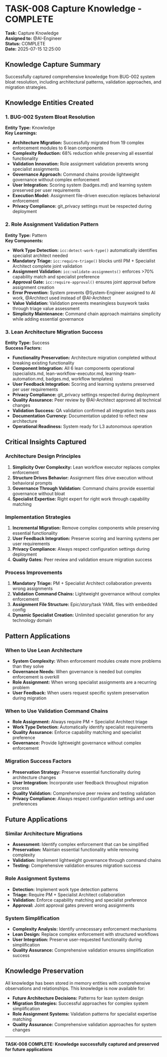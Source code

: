 # TASK-008 Capture Knowledge - COMPLETE

**Task:** Capture Knowledge  
**Assigned to:** @AI-Engineer  
**Status:** COMPLETE  
**Date:** 2025-07-15 12:25:00

## Knowledge Capture Summary

Successfully captured comprehensive knowledge from BUG-002 system bloat resolution, including architectural patterns, validation approaches, and migration strategies.

## Knowledge Entities Created

### 1. BUG-002 System Bloat Resolution
**Entity Type:** Knowledge  
**Key Learnings:**
- **Architecture Migration:** Successfully migrated from 19 complex enforcement modules to 6 lean components
- **Complexity Reduction:** 68% reduction while preserving all essential functionality
- **Validation Innovation:** Role assignment validation prevents wrong specialist assignments
- **Governance Approach:** Command chains provide lightweight governance without complex enforcement
- **User Integration:** Scoring system (badges.md) and learning system preserved per user requirements
- **Execution Model:** Assignment file-driven execution replaces behavioral enforcement
- **Privacy Compliance:** git_privacy settings must be respected during deployment

### 2. Role Assignment Validation Pattern
**Entity Type:** Pattern  
**Key Components:**
- **Work Type Detection:** `icc:detect-work-type()` automatically identifies specialist architect needed
- **Mandatory Triage:** `icc:require-triage()` blocks until PM + Specialist Architect complete joint validation
- **Assignment Validation:** `icc:validate-assignments()` enforces >70% capability match and specialist preference
- **Approval Gate:** `icc:require-approval()` ensures joint approval before assignment creation
- **Error Prevention:** System prevents @System-Engineer assigned to AI work, @Architect used instead of @AI-Architect
- **Value Validation:** Validation prevents meaningless busywork tasks through triage value assessment
- **Simplicity Maintenance:** Command chain approach maintains simplicity while adding essential governance

### 3. Lean Architecture Migration Success
**Entity Type:** Success  
**Success Factors:**
- **Functionality Preservation:** Architecture migration completed without breaking existing functionality
- **Component Integration:** All 6 lean components operational (specialists.md, lean-workflow-executor.md, learning-team-automation.md, badges.md, workflow templates)
- **User Feedback Integration:** Scoring and learning systems preserved per user requirements
- **Privacy Compliance:** git_privacy settings respected during deployment
- **Quality Assurance:** Peer review by @AI-Architect approved all technical changes
- **Validation Success:** QA validation confirmed all integration tests pass
- **Documentation Currency:** Documentation updated to reflect new architecture
- **Operational Readiness:** System ready for L3 autonomous operation

## Critical Insights Captured

### Architecture Design Principles
1. **Simplicity Over Complexity:** Lean workflow executor replaces complex enforcement
2. **Structure Drives Behavior:** Assignment files drive execution without behavioral prompts
3. **Governance Through Validation:** Command chains provide essential governance without bloat
4. **Specialist Expertise:** Right expert for right work through capability matching

### Implementation Strategies
1. **Incremental Migration:** Remove complex components while preserving essential functionality
2. **User Feedback Integration:** Preserve scoring and learning systems per user requirements
3. **Privacy Compliance:** Always respect configuration settings during deployment
4. **Quality Gates:** Peer review and validation ensure migration success

### Process Improvements
1. **Mandatory Triage:** PM + Specialist Architect collaboration prevents wrong assignments
2. **Validation Command Chains:** Lightweight governance without complex enforcement
3. **Assignment File Structure:** Epic/story/task YAML files with embedded config
4. **Dynamic Specialist Creation:** Unlimited specialist generation for any technology domain

## Pattern Applications

### When to Use Lean Architecture
- **System Complexity:** When enforcement modules create more problems than they solve
- **Governance Needs:** When governance is needed but complex enforcement is overkill
- **Role Assignment:** When wrong specialist assignments are a recurring problem
- **User Feedback:** When users request specific system preservation during migration

### When to Use Validation Command Chains
- **Role Assignment:** Always require PM + Specialist Architect triage
- **Work Type Detection:** Automatically identify specialist requirements
- **Quality Assurance:** Enforce capability matching and specialist preference
- **Governance:** Provide lightweight governance without complex enforcement

### Migration Success Factors
- **Preservation Strategy:** Preserve essential functionality during architecture changes
- **User Integration:** Incorporate user feedback throughout migration process
- **Quality Validation:** Comprehensive peer review and testing validation
- **Privacy Compliance:** Always respect configuration settings and user preferences

## Future Applications

### Similar Architecture Migrations
- **Assessment:** Identify complex enforcement that can be simplified
- **Preservation:** Maintain essential functionality while removing complexity
- **Validation:** Implement lightweight governance through command chains
- **Testing:** Comprehensive validation ensures migration success

### Role Assignment Systems
- **Detection:** Implement work type detection patterns
- **Triage:** Require PM + Specialist Architect collaboration
- **Validation:** Enforce capability matching and specialist preference
- **Approval:** Joint approval gates prevent wrong assignments

### System Simplification
- **Complexity Analysis:** Identify unnecessary enforcement mechanisms
- **Lean Design:** Replace complex enforcement with structured workflows
- **User Integration:** Preserve user-requested functionality during simplification
- **Quality Assurance:** Comprehensive validation ensures simplification success

## Knowledge Preservation

All knowledge has been stored in memory entities with comprehensive observations and relationships. This knowledge is now available for:
- **Future Architecture Decisions:** Patterns for lean system design
- **Migration Strategies:** Successful approaches for complex system simplification
- **Role Assignment Systems:** Validation patterns for specialist expertise matching
- **Quality Assurance:** Comprehensive validation approaches for system changes

---
**TASK-008 COMPLETE: Knowledge successfully captured and preserved for future applications**
